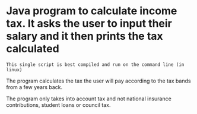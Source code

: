 # Java program to calculate income tax. It asks the user to input their salary and it then prints the tax calculated

`This single script is best compiled and run on the command line (in linux)`

The program calculates the tax the user will pay according to the tax bands from a few years back.

The program only takes into account tax and not national insurance contributions, student loans or council tax.
